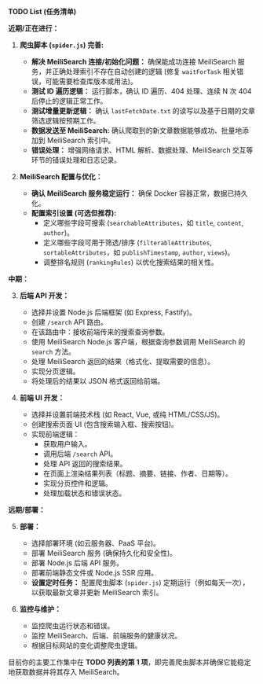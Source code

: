 **TODO List (任务清单)**

**近期/正在进行：**

1. **爬虫脚本 (`spider.js`) 完善:**
    * **解决 MeiliSearch 连接/初始化问题：** 确保能成功连接 MeiliSearch 服务，并正确处理索引不存在自动创建的逻辑 (修复 `waitForTask` 相关错误，可能需要检查库版本或用法)。
    * **测试 ID 遍历逻辑：** 运行脚本，确认 ID 遍历、404 处理、连续 N 次 404 后停止的逻辑正常工作。
    * **测试增量更新逻辑：** 确认 `lastFetchDate.txt` 的读写以及基于日期的文章筛选逻辑按预期工作。
    * **数据发送至 MeiliSearch:** 确认爬取到的新文章数据能够成功、批量地添加到 MeiliSearch 索引中。
    * **错误处理：** 增强网络请求、HTML 解析、数据处理、MeiliSearch 交互等环节的错误处理和日志记录。

2. **MeiliSearch 配置与优化：**
    * **确认 MeiliSearch 服务稳定运行：** 确保 Docker 容器正常，数据已持久化。
    * **配置索引设置 (可选但推荐):**
        * 定义哪些字段可搜索 (`searchableAttributes`，如 `title`, `content`, `author`)。
        * 定义哪些字段可用于筛选/排序 (`filterableAttributes`, `sortableAttributes`，如 `publishTimestamp`, `author`, `views`)。
        * 调整排名规则 (`rankingRules`) 以优化搜索结果的相关性。

**中期：**

3. **后端 API 开发：**
    * 选择并设置 Node.js 后端框架 (如 Express, Fastify)。
    * 创建 `/search` API 路由。
    * 在该路由中：接收前端传来的搜索查询参数。
    * 使用 MeiliSearch Node.js 客户端，根据查询参数调用 MeiliSearch 的 `search` 方法。
    * 处理 MeiliSearch 返回的结果（格式化、提取需要的信息）。
    * 实现分页逻辑。
    * 将处理后的结果以 JSON 格式返回给前端。

4. **前端 UI 开发：**
    * 选择并设置前端技术栈 (如 React, Vue, 或纯 HTML/CSS/JS)。
    * 创建搜索页面 UI (包含搜索输入框、搜索按钮)。
    * 实现前端逻辑：
        * 获取用户输入。
        * 调用后端 `/search` API。
        * 处理 API 返回的搜索结果。
        * 在页面上渲染结果列表（标题、摘要、链接、作者、日期等）。
        * 实现分页控件和逻辑。
        * 处理加载状态和错误状态。

**远期/部署：**

5. **部署：**
    * 选择部署环境 (如云服务器、PaaS 平台)。
    * 部署 MeiliSearch 服务 (确保持久化和安全性)。
    * 部署 Node.js 后端 API 服务。
    * 部署前端静态文件或 Node.js SSR 应用。
    * **设置定时任务：** 配置爬虫脚本 (`spider.js`) 定期运行（例如每天一次），以获取最新文章并更新 MeiliSearch 索引。

6. **监控与维护：**
    * 监控爬虫运行状态和错误。
    * 监控 MeiliSearch、后端、前端服务的健康状况。
    * 根据目标网站的变化调整爬虫逻辑。

目前你的主要工作集中在 **TODO 列表的第 1 项**，即完善爬虫脚本并确保它能稳定地获取数据并将其存入 MeiliSearch。
